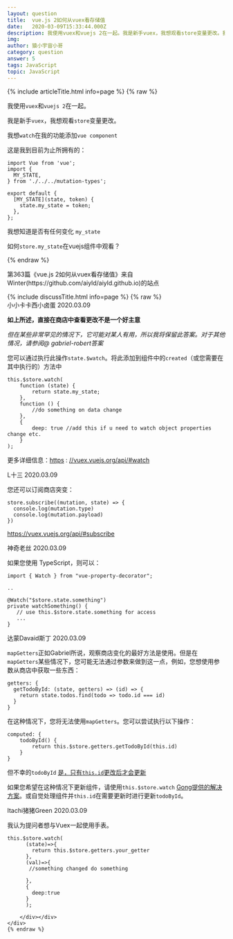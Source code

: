 ```yaml
---
layout: question
title:  vue.js 2如何从vuex看存储值
date:   2020-03-09T15:33:44.000Z
description: 我使用vuex和vuejs 2在一起。我是新手vuex，我想观看store变量更改。我想watch在我的功能添加vue component这是...
img: 
author: 猿小宇宙小哥
category: question
answer: 5
tags: JavaScript
topic: JavaScript
---
```

<div class="article-root">
  <div class="article">
    {% include articleTitle.html info=page %}
    {% raw %}
    <div class="article-content"><p><font style="vertical-align: inherit;"><font style="vertical-align: inherit;">我使用</font></font><code>vuex</code><font style="vertical-align: inherit;"><font style="vertical-align: inherit;">和</font></font><code>vuejs 2</code><font style="vertical-align: inherit;"><font style="vertical-align: inherit;">在一起。</font></font></p>

<p><font style="vertical-align: inherit;"><font style="vertical-align: inherit;">我是新手</font></font><code>vuex</code><font style="vertical-align: inherit;"><font style="vertical-align: inherit;">，我想观看</font></font><code>store</code><font style="vertical-align: inherit;"><font style="vertical-align: inherit;">变量更改。</font></font></p>

<p><font style="vertical-align: inherit;"><font style="vertical-align: inherit;">我想</font></font><code>watch</code><font style="vertical-align: inherit;"><font style="vertical-align: inherit;">在我</font><font style="vertical-align: inherit;">的</font><font style="vertical-align: inherit;">功能</font><font style="vertical-align: inherit;">添加</font></font><code>vue component</code></p>

<p><font style="vertical-align: inherit;"><font style="vertical-align: inherit;">这是我到目前为止所拥有的：</font></font></p>

<pre><code>import Vue from 'vue';<font></font>
import {<font></font>
  MY_STATE,<font></font>
} from './../../mutation-types';<font></font>
<font></font>
export default {<font></font>
  [MY_STATE](state, token) {<font></font>
    state.my_state = token;<font></font>
  },<font></font>
};<font></font>
</code></pre>

<p><font style="vertical-align: inherit;"><font style="vertical-align: inherit;">我想知道是否有任何变化 </font></font><code>my_state</code></p>

<p><font style="vertical-align: inherit;"><font style="vertical-align: inherit;">如何</font></font><code>store.my_state</code><font style="vertical-align: inherit;"><font style="vertical-align: inherit;">在vuejs组件中</font><font style="vertical-align: inherit;">观看</font><font style="vertical-align: inherit;">？</font></font></p></div>
    {% endraw %}
  </div>
  <p class="winter_mark">第363篇《vue.js 2如何从vuex看存储值》来自Winter(https://github.com/aiyld/aiyld.github.io)的站点</p>
  <div class="discuss-wrapper">
    {% include discussTitle.html info=page %}
    {% raw %}
    <div class="discuss-list">
    <div class="discuss-item">
        <div class="discuss-parent">
          <div class="discuss-meta">
            <span class="discuss-user">小小卡卡西小卤蛋</span>
            <span class="discuss-time">2020.03.09</span>
          </div>
          <div class="discuss-comment"><p><strong><font style="vertical-align: inherit;"><font style="vertical-align: inherit;">如上所述，直接在商店中查看更改不是一个好主意</font></font></strong></p>

<p><em><font style="vertical-align: inherit;"><font style="vertical-align: inherit;">但在某些非常罕见的情况下，它可能对某人有用，所以我将保留此答案。</font><font style="vertical-align: inherit;">对于其他情况，请参阅@ gabriel-robert答案</font></font></em></p>

<p><font style="vertical-align: inherit;"><font style="vertical-align: inherit;">您可以通过执行此操作</font></font><code>state.$watch</code><font style="vertical-align: inherit;"><font style="vertical-align: inherit;">。</font><font style="vertical-align: inherit;">将此添加到组件中的</font></font><code>created</code><font style="vertical-align: inherit;"><font style="vertical-align: inherit;">（或</font><font style="vertical-align: inherit;">您</font><font style="vertical-align: inherit;">需要在其中执行的）方法中</font></font></p>

<pre class="lang-js prettyprint-override"><code>this.$store.watch(<font></font>
    function (state) {<font></font>
        return state.my_state;<font></font>
    },<font></font>
    function () {<font></font>
        //do something on data change<font></font>
    },<font></font>
    {<font></font>
        deep: true //add this if u need to watch object properties change etc.<font></font>
    }<font></font>
);<font></font>
</code></pre>

<p><font style="vertical-align: inherit;"><font style="vertical-align: inherit;">更多详细信息：</font><a href="https://vuex.vuejs.org/api/#watch" rel="nofollow noreferrer"><font style="vertical-align: inherit;">https</font></a><font style="vertical-align: inherit;"> : </font></font><a href="https://vuex.vuejs.org/api/#watch" rel="nofollow noreferrer"><font style="vertical-align: inherit;"><font style="vertical-align: inherit;">//vuex.vuejs.org/api/#watch</font></font></a></p></div>
        </div></div><div class="discuss-item">
        <div class="discuss-parent">
          <div class="discuss-meta">
            <span class="discuss-user">L十三</span>
            <span class="discuss-time">2020.03.09</span>
          </div>
          <div class="discuss-comment"><p><font style="vertical-align: inherit;"><font style="vertical-align: inherit;">您还可以订阅商店突变：</font></font></p>

<pre><code>store.subscribe((mutation, state) =&gt; {<font></font>
  console.log(mutation.type)<font></font>
  console.log(mutation.payload)<font></font>
})<font></font>
</code></pre>

<p><a href="https://vuex.vuejs.org/api/#subscribe" rel="nofollow noreferrer"><font style="vertical-align: inherit;"><font style="vertical-align: inherit;">https://vuex.vuejs.org/api/#subscribe</font></font></a></p></div>
        </div></div><div class="discuss-item">
        <div class="discuss-parent">
          <div class="discuss-meta">
            <span class="discuss-user">神奇老丝</span>
            <span class="discuss-time">2020.03.09</span>
          </div>
          <div class="discuss-comment"><p><font style="vertical-align: inherit;"><font style="vertical-align: inherit;">如果您使用 TypeScript，则可以：</font></font></p>

<p></p><div class="snippet" data-lang="js" data-hide="false" data-console="true" data-babel="false">
<div class="snippet-code">
<pre class="snippet-code-js lang-js prettyprint-override"><code>import { Watch } from "vue-property-decorator";<font></font>
<font></font>
..<font></font>
<font></font>
@Watch("$store.state.something")<font></font>
private watchSomething() {<font></font>
   // use this.$store.state.something for access<font></font>
   ...<font></font>
}</code></pre>
</div>
</div>
<p></p></div>
        </div></div><div class="discuss-item">
        <div class="discuss-parent">
          <div class="discuss-meta">
            <span class="discuss-user">达蒙Davaid斯丁</span>
            <span class="discuss-time">2020.03.09</span>
          </div>
          <div class="discuss-comment"><p><font style="vertical-align: inherit;"></font><code>mapGetters</code><font style="vertical-align: inherit;"><font style="vertical-align: inherit;">正如Gabriel所说</font><font style="vertical-align: inherit;">，观察商店变化的最好方法是使用</font><font style="vertical-align: inherit;">。</font><font style="vertical-align: inherit;">但是在</font></font><code>mapGetters</code><font style="vertical-align: inherit;"><font style="vertical-align: inherit;">某些</font><font style="vertical-align: inherit;">情况下，您可能无法通过</font><font style="vertical-align: inherit;">参数来</font><font style="vertical-align: inherit;">做到这一点，</font><font style="vertical-align: inherit;">例如，您想使用参数从商店中获取一些东西：</font></font></p>

<pre><code>getters: {<font></font>
  getTodoById: (state, getters) =&gt; (id) =&gt; {<font></font>
    return state.todos.find(todo =&gt; todo.id === id)<font></font>
  }<font></font>
}<font></font>
</code></pre>

<p><font style="vertical-align: inherit;"><font style="vertical-align: inherit;">在这种情况下，您将无法使用</font></font><code>mapGetters</code><font style="vertical-align: inherit;"><font style="vertical-align: inherit;">。</font><font style="vertical-align: inherit;">您可以尝试执行以下操作：</font></font></p>

<pre><code>computed: {<font></font>
    todoById() {<font></font>
        return this.$store.getters.getTodoById(this.id)<font></font>
    }<font></font>
}<font></font>
</code></pre>

<p><font style="vertical-align: inherit;"><font style="vertical-align: inherit;">但不幸的</font></font><code>todoById</code> <a href="https://vuejs.org/v2/guide/computed.html#ad" rel="nofollow noreferrer"><font style="vertical-align: inherit;"><font style="vertical-align: inherit;">是，只有</font></font><code>this.id</code><font style="vertical-align: inherit;"><font style="vertical-align: inherit;">更改后</font><font style="vertical-align: inherit;">才会更新</font></font></a> </p>

<p><font style="vertical-align: inherit;"><font style="vertical-align: inherit;">如果您希望在这种情况下更新组件，请使用</font></font><code>this.$store.watch</code> <a href="https://vuex.vuejs.org/en/api.html#vuexstore-instance-methods" rel="nofollow noreferrer"><font style="vertical-align: inherit;"><font style="vertical-align: inherit;">Gong提供的解决方案</font></font></a><font style="vertical-align: inherit;"><font style="vertical-align: inherit;">。</font><font style="vertical-align: inherit;">或自觉处理组件并</font></font><code>this.id</code><font style="vertical-align: inherit;"><font style="vertical-align: inherit;">在需要</font><font style="vertical-align: inherit;">更新</font><font style="vertical-align: inherit;">时进行更新</font></font><code>todoById</code><font style="vertical-align: inherit;"><font style="vertical-align: inherit;">。</font></font></p></div>
        </div></div><div class="discuss-item">
        <div class="discuss-parent">
          <div class="discuss-meta">
            <span class="discuss-user">Itachi猪猪Green</span>
            <span class="discuss-time">2020.03.09</span>
          </div>
          <div class="discuss-comment"><p><font style="vertical-align: inherit;"><font style="vertical-align: inherit;">我认为提问者想与Vuex一起使用手表。 </font></font></p>

<pre><code>this.$store.watch(<font></font>
      (state)=&gt;{<font></font>
        return this.$store.getters.your_getter<font></font>
      },<font></font>
      (val)=&gt;{<font></font>
       //something changed do something<font></font>
<font></font>
      },<font></font>
      {<font></font>
        deep:true<font></font>
      }<font></font>
      );<font></font>
</code></pre></div>
        </div></div>
    </div>
    {% endraw %}
  </div>
<div>
